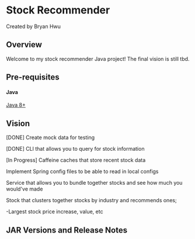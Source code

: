 # Stock Recommender
Created by Bryan Hwu

## Overview
Welcome to my stock recommender Java project! The final vision is still tbd. 

## Pre-requisites
#### Java
[Java 8+](http://www.oracle.com/technetwork/java/javase/downloads/jdk8-downloads-2133151.html)

## Vision
[DONE] Create mock data for testing

[DONE] CLI that allows you to query for stock information

[In Progress] Caffeine caches that store recent stock data

Implement Spring config files to be able to read in local configs

Service that allows you to bundle together stocks and see how much you would've made

Stock that clusters together stocks by industry and recommends ones;

-Largest stock price increase, value, etc

## JAR Versions and Release Notes
